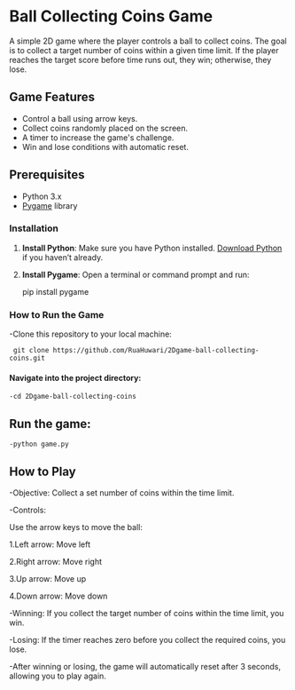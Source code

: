 # Ball Collecting Coins Game

A simple 2D game where the player controls a ball to collect coins. The goal is to collect a target number of coins within a given time limit. If the player reaches the target score before time runs out, they win; otherwise, they lose.

## Game Features
- Control a ball using arrow keys.
- Collect coins randomly placed on the screen.
- A timer to increase the game's challenge.
- Win and lose conditions with automatic reset.

## Prerequisites

- Python 3.x
- [Pygame](https://www.pygame.org/) library

### Installation

1. **Install Python**: Make sure you have Python installed. [Download Python](https://www.python.org/downloads/) if you haven’t already.
2. **Install Pygame**: Open a terminal or command prompt and run:
   
      pip install pygame
    

### How to Run the Game

 -Clone this repository to your local machine:
     
     git clone https://github.com/RuaHuwari/2Dgame-ball-collecting-coins.git

#### Navigate into the project directory:
    
    -cd 2Dgame-ball-collecting-coins

## Run the game:

    -python game.py

## How to Play

-Objective: Collect a set number of coins within the time limit.

-Controls:

Use the arrow keys to move the ball:

1.Left arrow: Move left

2.Right arrow: Move right

3.Up arrow: Move up

4.Down arrow: Move down

-Winning: If you collect the target number of coins within the time limit, you win.

-Losing: If the timer reaches zero before you collect the required coins, you lose.

-After winning or losing, the game will automatically reset after 3 seconds, allowing you to play again.
